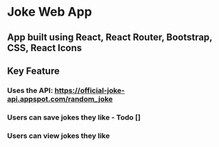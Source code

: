# Joke Web App

## App built using React, React Router, Bootstrap, CSS, React Icons

## Key Feature

### Uses the API: https://official-joke-api.appspot.com/random_joke 
### Users can save jokes they like - Todo []
### Users can view jokes they like 


